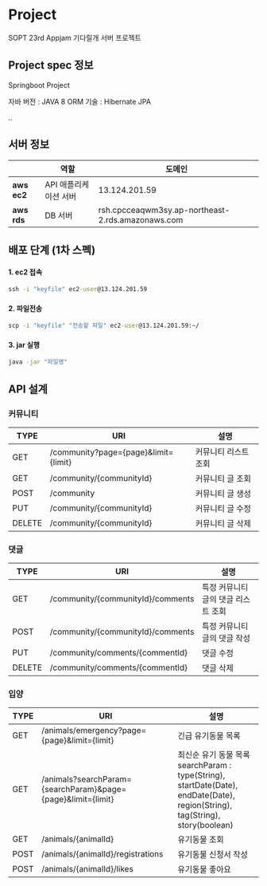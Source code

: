 # Project
SOPT 23rd Appjam 기다릴개 서버 프로젝트




## Project spec 정보

Springboot Project

자바 버전 : JAVA 8
ORM 기술 : Hibernate JPA

..





## 서버 정보

|             | 역할 |도메인                                            |
| ----------- |- |------------------------------------------------- |
| **aws ec2** | API 애플리케이션 서버 |13.124.201.59                                     |
| **aws rds** | DB 서버 |rsh.cpcceaqwm3sy.ap-northeast-2.rds.amazonaws.com |





## 배포 단계 (1차 스펙)

#### 1. ec2 접속

```cmd
ssh -i "keyfile" ec2-user@13.124.201.59
```



#### 2. 파일전송

```cmd
scp -i "keyfile" "전송할 파일" ec2-user@13.124.201.59:~/
```



#### 3. jar 실행

```cmd
java -jar "파일명"
```





## API 설계



### 커뮤니티

| TYPE   | URI                                  | 설명                 |
| ------ | ------------------------------------ | -------------------- |
| GET    | /community?page={page}&limit={limit} | 커뮤니티 리스트 조회 |
| GET    | /community/{communityId}             | 커뮤니티 글 조회     |
| POST   | /community                           | 커뮤니티 글 생성     |
| PUT    | /community/{communityId}             | 커뮤니티 글 수정     |
| DELETE | /community/{communityId}             | 커뮤니티 글 삭제     |



### 댓글
| TYPE   | URI                               | 설명                                |
| ------ | --------------------------------- | ----------------------------------- |
| GET    | /community/{communityId}/comments | 특정 커뮤니티 글의 댓글 리스트 조회 |
| POST   | /community/{communityId}/comments | 특정 커뮤니티 글의 댓글 작성        |
| PUT    | /community/comments/{commentId}   | 댓글 수정                           |
| DELETE | /community/comments/{commentId}   | 댓글 삭제                           |



### 입양

| TYPE | URI                                                          | 설명                                                         |
| ---- | ------------------------------------------------------------ | ------------------------------------------------------------ |
| GET  | /animals/emergency?page={page}&limit={limit}                 | 긴급 유기동물 목록                                           |
| GET  | /animals?searchParam={searchParam}&page={page}&limit={limit} | 최신순 유기 동물 목록<br />searchParam : type(String), startDate(Date), endDate(Date), region(String), tag(String), story(boolean) |
| GET  | /animals/{animalId}                                          | 유기동물 조회                                                |
| POST | /animals/{animalId}/registrations                            | 유기동물 신청서 작성                                         |
| POST | /animals/{animalId}/likes                                    | 유기동물 좋아요                                              |


